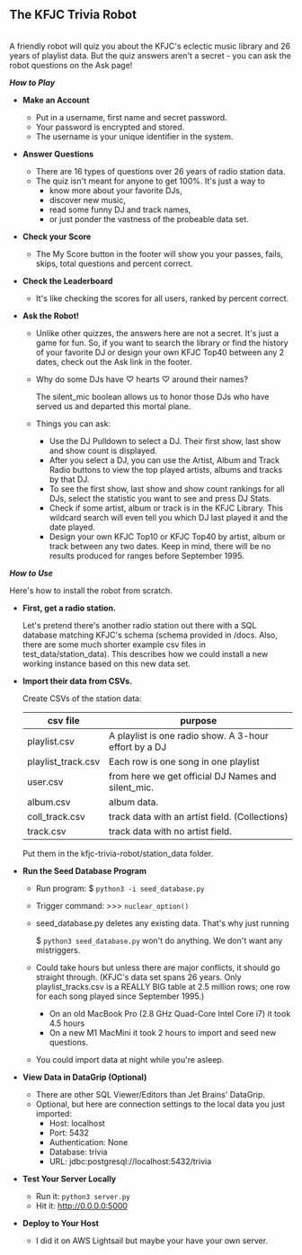 **The KFJC Trivia Robot**
----
<br>
A friendly robot will quiz you about the KFJC's eclectic music library and 26 years of playlist data. But the quiz answers aren't a secret - you can ask the robot questions on the Ask page!

<br>

***How to Play***

* **Make an Account**

  * Put in a username, first name and secret password.
  * Your password is encrypted and stored. 
  * The username is your unique identifier in the system.

* **Answer Questions**

  * There are 16 types of questions over 26 years of radio station data.
  * The quiz isn't meant for anyone to get 100%. It's just a way to
    * know more about your favorite DJs,
    * discover new music,
    * read some funny DJ and track names,
    * or just ponder the vastness of the probeable data set.


* **Check your Score**
  * The My Score button in the footer will show you your passes, fails, skips, total questions and percent correct.

* **Check the Leaderboard**
  * It's like checking the scores for all users, ranked by percent correct.

* **Ask the Robot!**
  * Unlike other quizzes, the answers here are not a secret. It's just a game for fun. So, if you want to search the library or find the history of your favorite DJ or design your own KFJC Top40 between any 2 dates, check out the Ask link in the footer.
  * Why do some DJs have ♡ hearts ♡ around their names?

    The silent_mic boolean allows us to honor those DJs who have served us and departed this mortal plane.

  * Things you can ask:
    * Use the DJ Pulldown to select a DJ. Their first show, last show and show count is displayed. 
    * After you select a DJ, you can use the Artist, Album and Track Radio buttons to view the top played artists, albums and tracks by that DJ.
    * To see the first show, last show and show count rankings for all DJs, select the statistic you want to see and press DJ Stats.
    * Check if some artist, album or track is in the KFJC Library. This wildcard search will even tell you which DJ last played it and the date played.
    * Design your own KFJC Top10 or KFJC Top40 by artist, album or track between any two dates. Keep in mind, there will be no results produced for ranges before September 1995.


***How to Use***

Here's how to install the robot from scratch.

* **First, get a radio station.**

  Let's pretend there's another radio station out there with a SQL database matching KFJC's schema (schema provided in /docs. Also, there are some much shorter example csv files in test_data/station_data). This describes how we could install a new working instance based on this new data set.

* **Import their data from CSVs.**

  Create CSVs of the station data:

  |csv file|purpose|
  |---|---|
  |playlist.csv|A playlist is one radio show. A 3-hour effort by a DJ|
  |playlist_track.csv|Each row is one song in one playlist|
  |user.csv|from here we get official DJ Names and silent_mic.|
  |album.csv|album data.|
  |coll_track.csv|track data with an artist field. (Collections)|
  |track.csv|track data with no artist field.|

  Put them in the kfjc-trivia-robot/station_data folder.


* **Run the Seed Database Program**

  * Run program:        $ ` python3 -i seed_database.py `
  * Trigger command:     >>> `nuclear_option()`

  * seed_database.py deletes any existing data. That's why just running 
  
    $ ` python3 seed_database.py ` won't do anything.
    We don't want any mistriggers.

  * Could take hours but unless there are major conflicts, it should go straight through. (KFJC's data set spans 26 years. Only playlist_tracks.csv is a REALLY BIG table at 2.5 million rows; one row for each song played since September 1995.)
    * On an old MacBook Pro (2.8 GHz Quad-Core Intel Core i7) it took 4.5 hours
    * On a new M1 MacMini it took 2 hours to import and seed new questions.
  * You could import data at night while you're asleep.


* **View Data in DataGrip (Optional)**

  * There are other SQL Viewer/Editors than Jet Brains' DataGrip.
  * Optional, but here are connection settings to the local data you just imported:
    * Host: localhost
    * Port: 5432
    * Authentication: None
    * Database: trivia
    * URL: jdbc:postgresql://localhost:5432/trivia


* **Test Your Server Locally**
  * Run it: ` python3 server.py `
  * Hit it: http://0.0.0.0:5000


* **Deploy to Your Host**
   * I did it on AWS Lightsail but maybe your have your own server.
